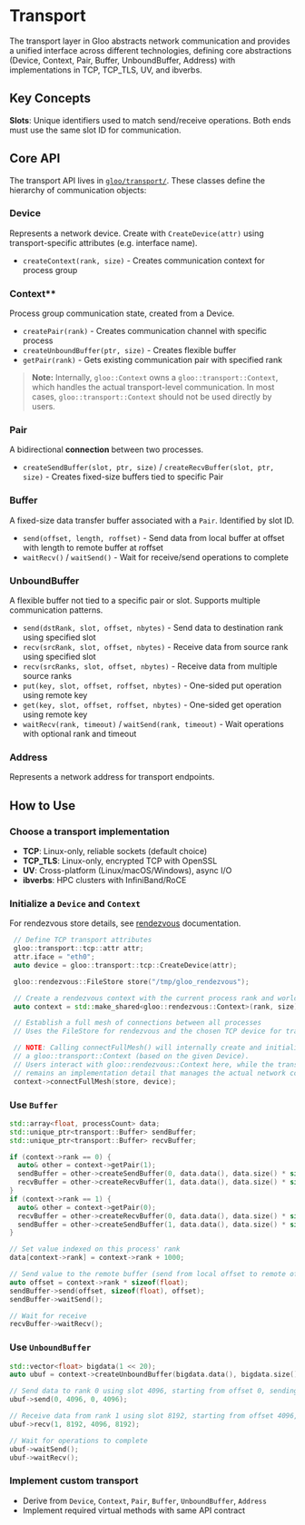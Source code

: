 # Transport

The transport layer in Gloo abstracts network communication and provides a unified interface across different technologies, defining core abstractions (Device, Context, Pair, Buffer, UnboundBuffer, Address) with implementations in TCP, TCP\_TLS, UV, and ibverbs.

## Key Concepts

**Slots**: Unique identifiers used to match send/receive operations. Both ends must use the same slot ID for communication.

## Core API

The transport API lives in [`gloo/transport/`](../gloo/transport). These classes define the hierarchy of communication objects:

### Device
  Represents a network device.
  Create with `CreateDevice(attr)` using transport-specific attributes (e.g. interface name).
  * `createContext(rank, size)` - Creates communication context for process group

### Context**
  Process group communication state, created from a Device.
  * `createPair(rank)` - Creates communication channel with specific process
  * `createUnboundBuffer(ptr, size)` - Creates flexible buffer
  * `getPair(rank)` - Gets existing communication pair with specified rank
> **Note:**
> Internally, `gloo::Context` owns a `gloo::transport::Context`, which handles the actual transport-level communication.
> In most cases, `gloo::transport::Context` should not be used directly by users.

### Pair
  A bidirectional **connection** between two processes.
  * `createSendBuffer(slot, ptr, size)` / `createRecvBuffer(slot, ptr, size)` - Creates fixed-size buffers tied to specific Pair

### Buffer
  A fixed-size data transfer buffer associated with a `Pair`. Identified by slot ID.
  * `send(offset, length, roffset)` - Send data from local buffer at offset with length to remote buffer at roffset
  * `waitRecv()` / `waitSend()` - Wait for receive/send operations to complete

### UnboundBuffer
  A flexible buffer not tied to a specific pair or slot. Supports multiple communication patterns.
  * `send(dstRank, slot, offset, nbytes)` - Send data to destination rank using specified slot
  * `recv(srcRank, slot, offset, nbytes)` - Receive data from source rank using specified slot
  * `recv(srcRanks, slot, offset, nbytes)` - Receive data from multiple source ranks
  * `put(key, slot, offset, roffset, nbytes)` - One-sided put operation using remote key
  * `get(key, slot, offset, roffset, nbytes)` - One-sided get operation using remote key
  * `waitRecv(rank, timeout)` / `waitSend(rank, timeout)` - Wait operations with optional rank and timeout

### Address
  Represents a network address for transport endpoints.

## How to Use

### Choose a transport implementation
   * **TCP**: Linux-only, reliable sockets (default choice)
   * **TCP\_TLS**: Linux-only, encrypted TCP with OpenSSL
   * **UV**: Cross-platform (Linux/macOS/Windows), async I/O
   * **ibverbs**: HPC clusters with InfiniBand/RoCE

### Initialize a `Device` and `Context`
   For rendezvous store details, see [rendezvous](./rendezvous.md) documentation.
   ```cpp
    // Define TCP transport attributes
    gloo::transport::tcp::attr attr;
    attr.iface = "eth0";
    auto device = gloo::transport::tcp::CreateDevice(attr);

    gloo::rendezvous::FileStore store("/tmp/gloo_rendezvous");

    // Create a rendezvous context with the current process rank and world size
    auto context = std::make_shared<gloo::rendezvous::Context>(rank, size);

    // Establish a full mesh of connections between all processes
    // Uses the FileStore for rendezvous and the chosen TCP device for transport

    // NOTE: Calling connectFullMesh() will internally create and initialize
    // a gloo::transport::Context (based on the given Device).
    // Users interact with gloo::rendezvous::Context here, while the transport::Context
    // remains an implementation detail that manages the actual network connections.
    context->connectFullMesh(store, device);
   ```

### Use `Buffer`
   ```cpp
   std::array<float, processCount> data;
   std::unique_ptr<transport::Buffer> sendBuffer;
   std::unique_ptr<transport::Buffer> recvBuffer;

   if (context->rank == 0) {
     auto& other = context->getPair(1);
     sendBuffer = other->createSendBuffer(0, data.data(), data.size() * sizeof(float));
     recvBuffer = other->createRecvBuffer(1, data.data(), data.size() * sizeof(float));
   }
   if (context->rank == 1) {
     auto& other = context->getPair(0);
     recvBuffer = other->createRecvBuffer(0, data.data(), data.size() * sizeof(float));
     sendBuffer = other->createSendBuffer(1, data.data(), data.size() * sizeof(float));
   }

   // Set value indexed on this process' rank
   data[context->rank] = context->rank + 1000;

   // Send value to the remote buffer (send from local offset to remote offset)
   auto offset = context->rank * sizeof(float);
   sendBuffer->send(offset, sizeof(float), offset);
   sendBuffer->waitSend();

   // Wait for receive
   recvBuffer->waitRecv();
   ```

### Use `UnboundBuffer`
   ```cpp
   std::vector<float> bigdata(1 << 20);
   auto ubuf = context->createUnboundBuffer(bigdata.data(), bigdata.size() * sizeof(float));
   
   // Send data to rank 0 using slot 4096, starting from offset 0, sending 4KB
   ubuf->send(0, 4096, 0, 4096);
   
   // Receive data from rank 1 using slot 8192, starting from offset 4096, receiving 8KB  
   ubuf->recv(1, 8192, 4096, 8192);
   
   // Wait for operations to complete
   ubuf->waitSend();
   ubuf->waitRecv();
   ```

### Implement custom transport
   * Derive from `Device`, `Context`, `Pair`, `Buffer`, `UnboundBuffer`, `Address`
   * Implement required virtual methods with same API contract


